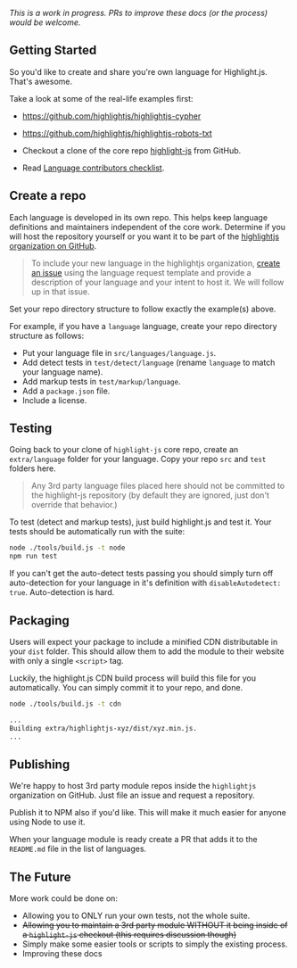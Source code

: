 *This is a work in progress.  PRs to improve these docs (or the process) would be welcome.*

## Getting Started

So you'd like to create and share you're own language for Highlight.js.  That's awesome.

Take a look at some of the real-life examples first:

- https://github.com/highlightjs/highlightjs-cypher
- https://github.com/highlightjs/highlightjs-robots-txt

- Checkout a clone of the core repo [highlight-js](https://github.com/highlightjs/highlightjs) from GitHub.
- Read [Language contributors checklist](https://highlightjs.readthedocs.io/en/latest/language-contribution.html).

## Create a repo

Each language is developed in its own repo. This helps keep language definitions and maintainers independent of the core work.
Determine if you will host the repository yourself or you want it to be part of the [highlightjs organization on GitHub](https://github.com/highlightjs).

> To include your new language in the highlightjs organization, [create an issue](https://github.com/highlightjs/highlight.js/issues/new/choose) using the language request template and provide a description of your language and your intent to host it. We will follow up in that issue.

Set your repo directory structure to follow exactly the example(s) above.

For example, if you have a `language` language, create your repo directory structure as follows:

- Put your language file in `src/languages/language.js`.
- Add detect tests in `test/detect/language` (rename `language` to match your language name).
- Add markup tests in `test/markup/language`.
- Add a `package.json` file.
- Include a license.

## Testing

Going back to your clone of `highlight-js` core repo, create an `extra/language` folder for your language. Copy your repo `src` and `test` folders here.

> Any 3rd party language files placed here should not be committed to the highlight-js repository (by default they are ignored, just don't override that behavior.)

To test (detect and markup tests), just build highlight.js and test it.  Your tests should be automatically run with the suite:

```bash
node ./tools/build.js -t node
npm run test
```

If you can't get the auto-detect tests passing you should simply turn off auto-detection for your language in it's definition with `disableAutodetect: true`.  Auto-detection is hard.

## Packaging

Users will expect your package to include a minified CDN distributable in your `dist` folder. This should allow them to add the module to their website with only a single `<script>` tag.

Luckily, the highlight.js CDN build process will build this file for you automatically.  You can simply commit it to your repo, and done.

```bash
node ./tools/build.js -t cdn

...
Building extra/highlightjs-xyz/dist/xyz.min.js.
...
```

## Publishing

We're happy to host 3rd party module repos inside the `highlightjs` organization on GitHub.  Just file an issue and request a repository.

Publish it to NPM also if you'd like. This will make it much easier for anyone using Node to use it.

When your language module is ready create a PR that adds it to the `README.md` file in the list of languages.

## The Future

More work could be done on:

- Allowing you to ONLY run your own tests, not the whole suite.
- ~~Allowing you to maintain a 3rd party module WITHOUT it being inside of a `highlight-js` checkout (this requires discussion though)~~
- Simply make some easier tools or scripts to simply the existing process.
- Improving these docs
